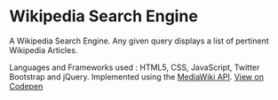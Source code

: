 # Wikipedia Search Engine
A Wikipedia Search Engine. Any given query displays a list of pertinent Wikipedia Articles.  

Languages and Frameworks used : HTML5, CSS, JavaScript, Twitter Bootstrap and jQuery. Implemented using the [MediaWiki API](https://www.mediawiki.org/wiki/API:Main_page). 
[View on Codepen](http://codepen.io/jimpix/pen/PbVRpm)
